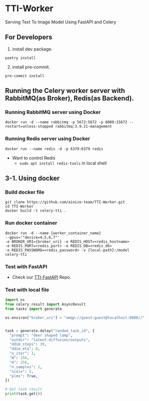 # TTI-Worker

Serving Text To Image Model Using FastAPI and Celery

## For Developers

1. install dev package.

```shell
poetry install
```

2. install pre-commit.

```shell
pre-commit install
```

## Running the Celery worker server with RabbitMQ(as Broker), Redis(as Backend).
### Running RabbitMQ server using Docker
```shell
docker run -d --name rabbitmq -p 5672:5672 -p 8080:15672 --restart=unless-stopped rabbitmq:3.9.21-management
```

### Running Redis server using Docker
```
docker run --name redis -d -p 6379:6379 redis
```
- Want to control Redis
  - `sudo apt install redis-tools` in local shell


## 3-1. Using docker
### Build docker file
```
git clone https://github.com/ainize-team/TTI-Worker.git
cd TTI-Worker
docker build -t celery-tti .
```

### Run docker container
```
docker run -d --name {worker_container_name} 
--gpus='"device=4,5,6,7"'
-e BROKER_URI={broker_uri} -e REDIS_HOST=<redis_hostname> 
-e REDIS_PORT=<redis_port> -e REDIS_DB=<redis_db> 
-e REDIS_PASSWORD=<redis_password> -v {local-path}:/model 
celery-tti
```

### Test with FastAPI
- Check our [TTI-FastAPI](https://github.com/ainize-team/TTI-FastAPI) Repo.


### Test with local file
```python
import os
from celery.result import AsyncResult
from tasks import generate

os.environ["broker_uri"] = "amqp://guest:guest@localhost:8080//"


task = generate.delay("random_task_id", {
  "prompt": "deer shaped lamp",
  "outdir": "latent-diffusion/outputs",
  "ddim_steps": 30,
  "ddim_eta": 0,
  "n_iter": 1,
  "W": 256,
  "H": 256,
  "n_samples": 2,
  "scale": 5,
  "plms": True,
})

# Get task result
print(task.get())
```
